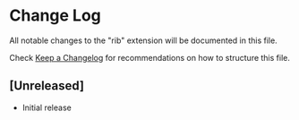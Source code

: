# Change Log

All notable changes to the "rib" extension will be documented in this file.

Check [Keep a Changelog](http://keepachangelog.com/) for recommendations on how to structure this file.

## [Unreleased]

- Initial release